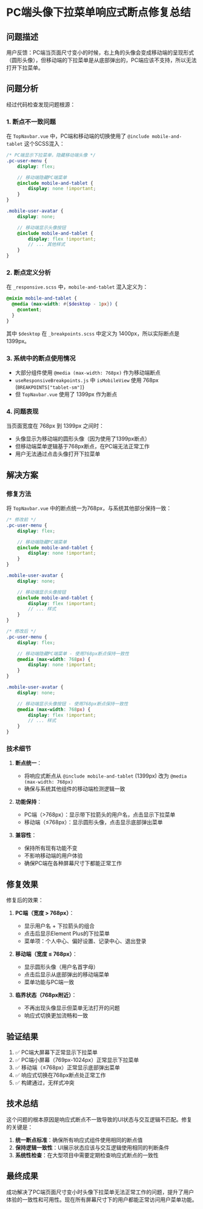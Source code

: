 # PC端头像下拉菜单响应式断点修复总结

## 问题描述

用户反馈：PC端当页面尺寸变小的时候，右上角的头像会变成移动端的呈现形式（圆形头像），但移动端的下拉菜单是从底部弹出的，PC端应该不支持，所以无法打开下拉菜单。

## 问题分析

经过代码检查发现问题根源：

### 1. 断点不一致问题

在 `TopNavbar.vue` 中，PC端和移动端的切换使用了 `@include mobile-and-tablet` 这个SCSS混入：

```scss
/* PC端显示下拉菜单，隐藏移动端头像 */
.pc-user-menu {
    display: flex;

    // 移动端隐藏PC端菜单
    @include mobile-and-tablet {
        display: none !important;
    }
}

.mobile-user-avatar {
    display: none;

    // 移动端显示头像按钮
    @include mobile-and-tablet {
        display: flex !important;
        // ... 其他样式
    }
}
```

### 2. 断点定义分析

在 `_responsive.scss` 中，`mobile-and-tablet` 混入定义为：

```scss
@mixin mobile-and-tablet {
  @media (max-width: #{$desktop - 1px}) {
    @content;
  }
}
```

其中 `$desktop` 在 `_breakpoints.scss` 中定义为 1400px，所以实际断点是 1399px。

### 3. 系统中的断点使用情况

- 大部分组件使用 `@media (max-width: 768px)` 作为移动端断点
- `useResponsiveBreakpoints.js` 中 `isMobileView` 使用 768px (`BREAKPOINTS["tablet-sm"]`)
- 但 `TopNavbar.vue` 使用了 1399px 作为断点

### 4. 问题表现

当页面宽度在 768px 到 1399px 之间时：
- 头像显示为移动端的圆形头像（因为使用了1399px断点）
- 但移动端菜单逻辑基于768px断点，在PC端无法正常工作
- 用户无法通过点击头像打开下拉菜单

## 解决方案

### 修复方法

将 `TopNavbar.vue` 中的断点统一为768px，与系统其他部分保持一致：

```scss
/* 修改前 */
.pc-user-menu {
    display: flex;

    // 移动端隐藏PC端菜单
    @include mobile-and-tablet {
        display: none !important;
    }
}

.mobile-user-avatar {
    display: none;

    // 移动端显示头像按钮
    @include mobile-and-tablet {
        display: flex !important;
        // ... 样式
    }
}

/* 修改后 */
.pc-user-menu {
    display: flex;

    // 移动端隐藏PC端菜单 - 使用768px断点保持一致性
    @media (max-width: 768px) {
        display: none !important;
    }
}

.mobile-user-avatar {
    display: none;

    // 移动端显示头像按钮 - 使用768px断点保持一致性
    @media (max-width: 768px) {
        display: flex !important;
        // ... 样式
    }
}
```

### 技术细节

1. **断点统一**：
   - 将响应式断点从 `@include mobile-and-tablet` (1399px) 改为 `@media (max-width: 768px)`
   - 确保与系统其他组件的移动端检测逻辑一致

2. **功能保持**：
   - PC端（>768px）：显示带下拉箭头的用户名，点击显示下拉菜单
   - 移动端（≤768px）：显示圆形头像，点击显示底部弹出菜单

3. **兼容性**：
   - 保持所有现有功能不变
   - 不影响移动端的用户体验
   - 确保PC端在各种屏幕尺寸下都能正常工作

## 修复效果

修复后的效果：

1. **PC端（宽度 > 768px）**：
   - 显示用户名 + 下拉箭头的组合
   - 点击后显示Element Plus的下拉菜单
   - 菜单项：个人中心、偏好设置、记录中心、退出登录

2. **移动端（宽度 ≤ 768px）**：
   - 显示圆形头像（用户名首字母）
   - 点击后显示从底部弹出的移动端菜单
   - 菜单功能与PC端一致

3. **临界状态（768px附近）**：
   - 不再出现头像显示但菜单无法打开的问题
   - 响应式切换更加流畅和一致

## 验证结果

1. ✅ PC端大屏幕下正常显示下拉菜单
2. ✅ PC端小屏幕（769px-1024px）正常显示下拉菜单
3. ✅ 移动端（≤768px）正常显示底部弹出菜单
4. ✅ 响应式切换在768px断点处正常工作
5. ✅ 构建通过，无样式冲突

## 技术总结

这个问题的根本原因是响应式断点不一致导致的UI状态与交互逻辑不匹配。修复的关键是：

1. **统一断点标准**：确保所有响应式组件使用相同的断点值
2. **保持逻辑一致性**：UI展示状态应该与交互逻辑使用相同的判断条件
3. **系统性检查**：在大型项目中需要定期检查响应式断点的一致性

## 最终成果

成功解决了PC端页面尺寸变小时头像下拉菜单无法正常工作的问题，提升了用户体验的一致性和可用性。现在所有屏幕尺寸下的用户都能正常访问用户菜单功能。 